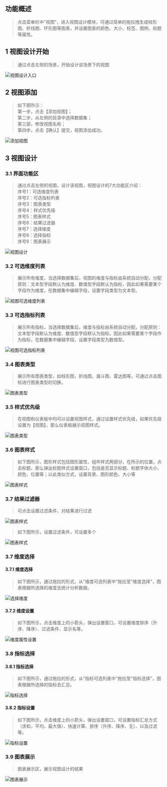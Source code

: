 ## 功能概述
> 点击菜单栏中"视图"，进入视图设计模块，可通过简单的拖拉拽生成柱形图、折线图、环形图等图表，并设置图表的颜色、大小、标签、图例、标题等属性。
## 1 视图设计开始
> 通过点击左侧的场景，开始设计该场景下的视图

![视图设计入口](../img/view_generation/视图设计入口.png)
## 2 视图添加
> 如下图所示：</br>第一步，点击【添加视图】；</br>第二步，从左侧的目录中选择数据集；</br>第三部，修改视图名称；</br>第四步，点击【确认】提交，视图添加成功。

![添加视图](../img/view_generation/添加视图.png)
## 3 视图设计
### 3.1 界面功能区
>通过点击左侧的视图，设计该视图，视图设计的7大功能区介绍：</br>
>序号1：可选维度列表</br>序号2：可选指标列表</br>序号3：图表类型</br>序号4：样式优先级</br>序号5：图表样式</br>序号6：结果过滤器</br>序号7：选择维度</br>序号8：选择指标</br>序号9：图表展示

![视图设计](../img/view_generation/视图设计.png)

### 3.2 可选维度列表
> 展示所有维度，当选择数据集后，视图的维度与指标由系统自动分配，分配原则：文本型字段默认为维度、数值型字段默认为指标，因此如果需要某个字段作为维度，在数据集中编辑字段，设置字段类型为文本型。

![视图可选维度列表](../img/view_generation/视图可选维度列表.png)
### 3.3 可选指标列表
> 展示所有指标，当选择数据集后，维度与指标由系统自动分配，分配原则：文本型字段默认为维度、数值型字段默认为指标，因此如果需要某个字段作为指标，在数据集中编辑字段，设置字段类型为数值型。

![视图可选指标列表](../img/view_generation/视图可选指标列表.png)
### 3.4 图表类型
> 展示所有图表类型，如柱形图，折线图，漏斗图、雷达图等，可通过点击图标进行图表类型的切换。

![图表类型](../img/view_generation/图表类型.png)
### 3.5 样式优先级
> 在视图和仪表板中均可以设置视图样式，通过设置样式优先级，如果优先级设置为【视图】，那么仪表板展示视图样式。

![图表类型](../img/view_generation/样式优先级.png)
### 3.6 图表样式
> 如下图所示，图形样式包括图形属性、组件样式两部分，在所示的位置，点击标题，那么弹出标题样式设置窗口，包括是否显示标题、标题字体大小、颜色、位置等；以此类似方式，设置背景、图形颜色、大小等

![图表样式](../img/view_generation/图表样式.png)

### 3.7 结果过滤器
> 可点击设置过滤条件，对结果进行过滤

![图表样式](../img/view_generation/结果过滤器.png)
> 如下图所示，设置过滤条件，可设置多个

![图表样式](../img/view_generation/结果过滤器设置.png)
### 3.7 维度选择
#### 3.7.1 维度选择
> 如下图所示，通过拖拉的形式，从"维度可选列表中"拖拉至"维度选择"，图表根据所选择的维度去统计分析数据。

![选择维度](../img/view_generation/选择维度.png)

#### 3.7.2 维度设置
> 如下图所示，点击维度上的小箭头，弹出设置窗口，可设置维度排序（升序、降序）、过滤条件、显示名等。

![维度属性设置](../img/view_generation/维度属性设置.png)
### 3.8 指标选择
#### 3.8.1 指标选择
> 如下图所示，通过拖拉的形式，从"指标可选列表中"拖拉至"指标选择"，图表根据所选择的指标去汇总。

![指标选择](../img/view_generation/指标选择.png)

#### 3.8.2 指标设置
> 如下图所示，点击维度上的小箭头，弹出设置窗口，可设置指标汇总方式（求和，平均，最大值）、快速计算、排序（升序、降序、无）、以及过滤等。

![指标设置](../img/view_generation/指标属性设置.png)
### 3.9 图表展示
> 图表展示区，展示视图设计的结果

![图表展示](../img/view_generation/图表展示.png)

